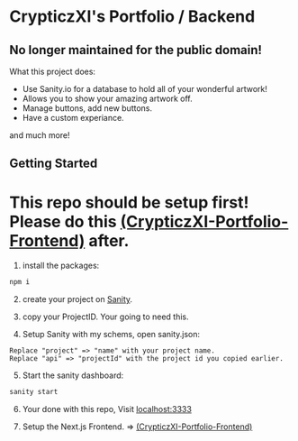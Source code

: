 # CrypticzXI's Portfolio / Backend

## No longer maintained for the public domain!


What this project does:
* Use Sanity.io for a database to hold all of your wonderful artwork!
* Allows you to show your amazing artwork off.
* Manage buttons, add new buttons.
* Have a custom experiance.

and much more!

## Getting Started

# This repo should be setup first! Please do this [(CrypticzXI-Portfolio-Frontend)](https://github.com/CrypticzXI/crypticzxi-portfolio-frontend) after.

1. install the packages:
```bash
npm i
```

2. create your project on [Sanity](https://sanity.io).

3. copy your ProjectID. Your going to need this.

4. Setup Sanity with my schems, open sanity.json:
```
Replace "project" => "name" with your project name.
Replace "api" => "projectId" with the project id you copied earlier.
```

5. Start the sanity dashboard:
```bash
sanity start
```

6. Your done with this repo, Visit [localhost:3333](http://localhost:3333)

7. Setup the Next.js Frontend. => [(CrypticzXI-Portfolio-Frontend)](https://github.com/CrypticzXI/crypticzxi-portfolio-frontend)
